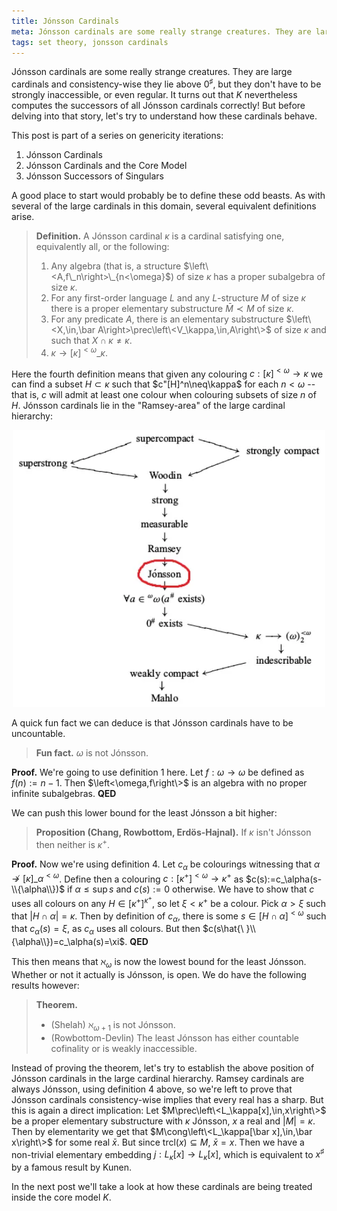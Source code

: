 ```yaml
---
title: Jónsson Cardinals
meta: Jónsson cardinals are some really strange creatures. They are large cardinals and consistency-wise they lie above zero sharp, but they don't have to be strongly inaccessible, or even regular. It turns out that K nevertheless computes the successors of all Jónsson cardinals correctly!
tags: set theory, jonsson cardinals
---
```


Jónsson cardinals are some really strange creatures. They are large cardinals and
consistency-wise they lie above $0^\sharp$, but they don't have to be strongly
inaccessible, or even regular. It turns out that $K$ nevertheless computes the
successors of all Jónsson cardinals correctly! But before delving into that story,
let's try to understand how these cardinals behave.

This post is part of a series on genericity iterations:

1. Jónsson Cardinals
2. <router-link to="/posts/2016-11-16-jonsson-cardinals-and-the-core-model">Jónsson Cardinals and the Core Model</router-link>
3. <router-link to="/posts/2017-07-28-jonsson-successors-of-singulars">Jónsson Successors of Singulars</router-link>

A good place to start would probably be to define these odd beasts. As with several of
the large cardinals in this domain, several equivalent definitions arise.

> **Definition.** A Jónsson cardinal $\kappa$ is a cardinal satisfying one,
> equivalently all, or the following:
>
> 1. Any algebra (that is, a structure $\left\<A,f\_n\right>\_{n<\omega}$) of size
>    $\kappa$ has a proper subalgebra of size $\kappa$.
> 2. For any first-order language $L$ and any $L$-structure $M$ of size $\kappa$ there
>    is a proper elementary substructure $\bar{M}\prec M$ of size $\kappa$.
> 3. For any predicate $A$, there is an elementary substructure $\left\<X,\in,\bar
>    A\right>\prec\left\<V_\kappa,\in,A\right\>$ of size $\kappa$ and such that
>    $X\cap\kappa\neq\kappa$.
> 4. $\kappa\to[\kappa]^{<\omega}\_\kappa$.

Here the fourth definition means that given any colouring
$c:[\kappa]^{<\omega}\to\kappa$ we can find a subset $H\subset\kappa$ such that
$c"[H]^n\neq\kappa$ for each $n<\omega$ -- that is, $c$ will admit at least one colour
when colouring subsets of size $n$ of $H$. Jónsson cardinals lie in the "Ramsey-area"
of the large cardinal hierarchy:

<center>
  <img src="/src/assets/img/jonsson.webp" style="width: min(500px, 100%);" />
</center>

A quick fun fact we can deduce is that Jónsson cardinals have to be uncountable.

> **Fun fact.** $\omega$ is not Jónsson.

**Proof.** We're going to use definition 1 here. Let $f:\omega\to\omega$ be defined as
$f(n):=n-1$. Then $\left<\omega,f\right\>$ is an algebra with no proper infinite
subalgebras. **QED**

We can push this lower bound for the least Jónsson a bit higher:

> **Proposition (Chang, Rowbottom, Erdös-Hajnal).** If $\kappa$ isn't Jónsson then
> neither is $\kappa^+$.

**Proof.** Now we're using definition 4. Let $c_\alpha$ be colourings witnessing that
$\alpha\not\to[\kappa]\_\alpha^{<\omega}$. Define then a colouring
$c:[\kappa^+]^{<\omega}\to\kappa^+$ as $c(s):=c_\alpha(s-\\{\alpha\\})$ if
$\alpha\leq\sup s$ and $c(s):=0$ otherwise. We have to show that $c$ uses all colours
on any $H\in[\kappa^+]^{\kappa^+}$, so let $\xi<\kappa^+$ be a colour. Pick
$\alpha>\xi$ such that $|H\cap\alpha|=\kappa$. Then by definition of $c_\alpha$, there
is some $s\in[H\cap\alpha]^{<\omega}$ such that $c_\alpha(s)=\xi$, as $c_\alpha$ uses
all colours. But then $c(s\hat{\ }\\{\alpha\\})=c_\alpha(s)=\xi$. **QED**

This then means that $\aleph_\omega$ is now the lowest bound for the least Jónsson.
Whether or not it actually is Jónsson, is open. We do have the following results
however:

> **Theorem.**
> - (Shelah) $\aleph_{\omega+1}$ is not Jónsson.<br>
> - (Rowbottom-Devlin) The least Jónsson has either countable cofinality or is weakly
> inaccessible.

Instead of proving the theorem, let's try to establish the above position of Jónsson
cardinals in the large cardinal hierarchy. Ramsey cardinals are always Jónsson, using
definition 4 above, so we're left to prove that Jónsson cardinals consistency-wise
implies that every real has a sharp. But this is again a direct implication: Let
$M\prec\left\<L_\kappa[x],\in,x\right\>$ be a proper elementary substructure with
$\kappa$ Jónsson, $x$ a real and $|M|=\kappa$. Then by elementarity we get that
$M\cong\left\<L_\kappa[\bar x],\in,\bar x\right\>$ for some real $\bar x$. But since
$\text{trcl}(x)\subseteq M$, $\bar x=x$. Then we have a non-trivial elementary embedding
$j:L_\kappa[x]\to L_\kappa[x]$, which is equivalent to $x^\sharp$ by a famous result by
Kunen.

In the next post we'll take a look at how these cardinals are being treated inside the
core model $K$.
